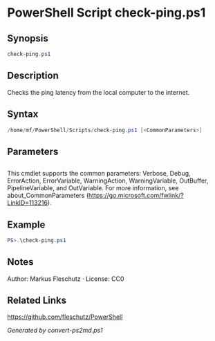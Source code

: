 # PowerShell Script check-ping.ps1

## Synopsis
```powershell
check-ping.ps1
```

## Description
Checks the ping latency from the local computer to the internet.

## Syntax
```powershell
/home/mf/PowerShell/Scripts/check-ping.ps1 [<CommonParameters>]
```

## Parameters
## <CommonParameters>
This cmdlet supports the common parameters: Verbose, Debug, ErrorAction, ErrorVariable, WarningAction, WarningVariable, OutBuffer, PipelineVariable, and OutVariable. For more information, see about_CommonParameters (https://go.microsoft.com/fwlink/?LinkID=113216).

## Example
```powershell
PS>.\check-ping.ps1
```


## Notes
Author: Markus Fleschutz · License: CC0

## Related Links
https://github.com/fleschutz/PowerShell

*Generated by convert-ps2md.ps1*
